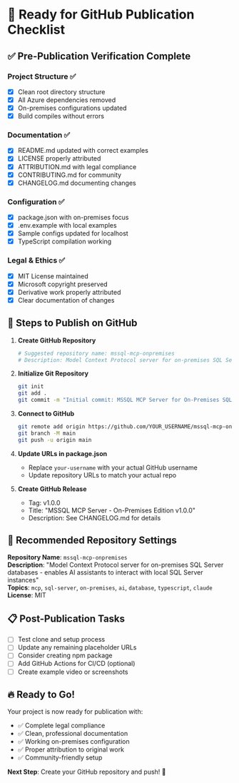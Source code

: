 # 🚀 Ready for GitHub Publication Checklist

## ✅ Pre-Publication Verification Complete

### Project Structure ✅
- [x] Clean root directory structure
- [x] All Azure dependencies removed
- [x] On-premises configurations updated
- [x] Build compiles without errors

### Documentation ✅
- [x] README.md updated with correct examples
- [x] LICENSE properly attributed
- [x] ATTRIBUTION.md with legal compliance
- [x] CONTRIBUTING.md for community
- [x] CHANGELOG.md documenting changes

### Configuration ✅
- [x] package.json with on-premises focus
- [x] .env.example with local examples
- [x] Sample configs updated for localhost
- [x] TypeScript compilation working

### Legal & Ethics ✅
- [x] MIT License maintained
- [x] Microsoft copyright preserved
- [x] Derivative work properly attributed
- [x] Clear documentation of changes

## 📝 Steps to Publish on GitHub

1. **Create GitHub Repository**
   ```bash
   # Suggested repository name: mssql-mcp-onpremises
   # Description: Model Context Protocol server for on-premises SQL Server databases
   ```

2. **Initialize Git Repository**
   ```bash
   git init
   git add .
   git commit -m "Initial commit: MSSQL MCP Server for On-Premises SQL Server"
   ```

3. **Connect to GitHub**
   ```bash
   git remote add origin https://github.com/YOUR_USERNAME/mssql-mcp-onpremises.git
   git branch -M main
   git push -u origin main
   ```

4. **Update URLs in package.json**
   - Replace `your-username` with your actual GitHub username
   - Update repository URLs to match your actual repo

5. **Create GitHub Release**
   - Tag: v1.0.0
   - Title: "MSSQL MCP Server - On-Premises Edition v1.0.0"
   - Description: See CHANGELOG.md for details

## 🎯 Recommended Repository Settings

**Repository Name**: `mssql-mcp-onpremises`  
**Description**: "Model Context Protocol server for on-premises SQL Server databases - enables AI assistants to interact with local SQL Server instances"  
**Topics**: `mcp`, `sql-server`, `on-premises`, `ai`, `database`, `typescript`, `claude`  
**License**: MIT  

## 📋 Post-Publication Tasks

- [ ] Test clone and setup process
- [ ] Update any remaining placeholder URLs
- [ ] Consider creating npm package
- [ ] Add GitHub Actions for CI/CD (optional)
- [ ] Create example video or screenshots

## 🔥 Ready to Go!

Your project is now ready for publication with:
- ✅ Complete legal compliance
- ✅ Clean, professional documentation  
- ✅ Working on-premises configuration
- ✅ Proper attribution to original work
- ✅ Community-friendly setup

**Next Step**: Create your GitHub repository and push! 🚀
